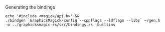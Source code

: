  Generating the bindings

 ```
 echo '#include <magick/api.h>' &&
 ./bindgen `GraphicsMagick-config --cppflags --ldflags --libs` ~/gen.h -o ../graphicksmagic-rs/src/bindings.rs -builtins
 ```
